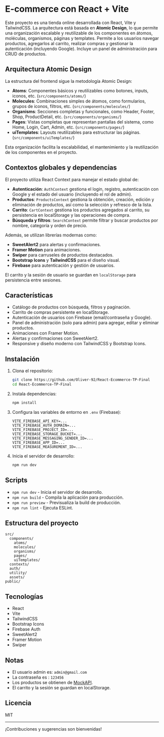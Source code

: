 # E-commerce con React + Vite

Este proyecto es una tienda online desarrollada con React, Vite y TailwindCSS. La arquitectura está basada en **Atomic Design**, lo que permite una organización escalable y reutilizable de los componentes en átomos, moléculas, organismos, páginas y templates. Permite a los usuarios navegar productos, agregarlos al carrito, realizar compras y gestionar la autenticación (incluyendo Google). Incluye un panel de administración para CRUD de productos.

## Arquitectura Atomic Design

La estructura del frontend sigue la metodología Atomic Design:

- **Atoms**: Componentes básicos y reutilizables como botones, inputs, iconos, etc. (`src/components/atoms/`)
- **Molecules**: Combinaciones simples de átomos, como formularios, grupos de iconos, filtros, etc. (`src/components/molecules/`)
- **Organisms**: Secciones completas y funcionales, como Header, Footer, Shop, ProductDetail, etc. (`src/components/organisms/`)
- **Pages**: Vistas completas que representan pantallas del sistema, como Home, Login, Cart, Admin, etc. (`src/components/pages/`)
- **uiTemplates**: Layouts reutilizables para estructurar las páginas. (`src/components/uiTemplates/`)

Esta organización facilita la escalabilidad, el mantenimiento y la reutilización de los componentes en el proyecto.

## Contextos globales y dependencias

El proyecto utiliza React Context para manejar el estado global de:

- **Autenticación**: `AuthContext` gestiona el login, registro, autenticación con Google y el estado del usuario (incluyendo el rol de admin).
- **Productos**: `ProductsContext` gestiona la obtención, creación, edición y eliminación de productos, así como la selección y refresco de la lista.
- **Carrito**: `CartContext` gestiona los productos agregados al carrito, su persistencia en localStorage y las operaciones de compra.
- **Búsqueda y filtros**: `SearchContext` permite filtrar y buscar productos por nombre, categoría y orden de precio.

Además, se utilizan librerías modernas como:

- **SweetAlert2** para alertas y confirmaciones.
- **Framer Motion** para animaciones.
- **Swiper** para carruseles de productos destacados.
- **Bootstrap Icons** y **TailwindCSS** para el diseño visual.
- **Firebase** para autenticación y gestión de usuarios.

El carrito y la sesión de usuario se guardan en `localStorage` para persistencia entre sesiones.

## Características

- Catálogo de productos con búsqueda, filtros y paginación.
- Carrito de compras persistente en localStorage.
- Autenticación de usuarios con Firebase (email/contraseña y Google).
- Panel de administración (solo para admin) para agregar, editar y eliminar productos.
- Animaciones con Framer Motion.
- Alertas y confirmaciones con SweetAlert2.
- Responsive y diseño moderno con TailwindCSS y Bootstrap Icons.

## Instalación

1. Clona el repositorio:
   ```sh
   git clone https://github.com/Oliver-92/React-Ecommerce-TP-Final
   cd React-Ecommerce-TP-Final
   ```

2. Instala dependencias:
   ```sh
   npm install
   ```

3. Configura las variables de entorno en `.env` (Firebase):
   ```
   VITE_FIREBASE_API_KEY=...
   VITE_FIREBASE_AUTH_DOMAIN=...
   VITE_FIREBASE_PROJECT_ID=...
   VITE_FIREBASE_STORAGE_BUCKET=...
   VITE_FIREBASE_MESSAGING_SENDER_ID=...
   VITE_FIREBASE_APP_ID=...
   VITE_FIREBASE_MEASUREMENT_ID=...
   ```

4. Inicia el servidor de desarrollo:
   ```sh
   npm run dev
   ```

## Scripts

- `npm run dev` - Inicia el servidor de desarrollo.
- `npm run build` - Compila la aplicación para producción.
- `npm run preview` - Previsualiza la build de producción.
- `npm run lint` - Ejecuta ESLint.

## Estructura del proyecto

```
src/
  components/
    atoms/
    molecules/
    organisms/
    pages/
    uiTemplates/
  contexts/
  auth/
  utility/
  assets/
public/
```

## Tecnologías

- React
- Vite
- TailwindCSS
- Bootstrap Icons
- Firebase Auth
- SweetAlert2
- Framer Motion
- Swiper

## Notas

- El usuario admin es: `admin@gmail.com`
- La contraseña es : `123456`
- Los productos se obtienen de [MockAPI](https://mockapi.io/).
- El carrito y la sesión se guardan en localStorage.

## Licencia

MIT

---

¡Contribuciones y sugerencias son bienvenidas!